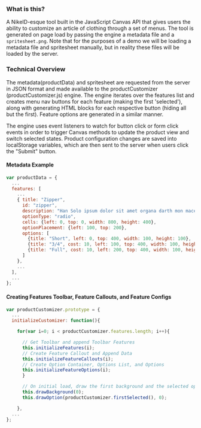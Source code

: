 ### What is this?
A NikeID-esque tool built in the JavaScript Canvas API that gives users the ability to customize an article of clothing through a set of menus. The tool is generated on page load by passing the engine a metadata file and a `spritesheet.png`. Note that for the purposes of a demo we will be loading a metadata file and spritesheet manually, but in reality these files will be loaded by the server.

### Technical Overview
The metadata(productData) and spritesheet are requested from the server in JSON format and made available to the productCustomizer (productCustomizer.js) engine. The engine iterates over the features list and creates menu nav buttons for each feature (making the first 'selected'), along with generating HTML blocks for each respective button (hiding all but the first). Feature options are generated in a similar manner.

The engine uses event listeners to watch for button click or form click events in order to trigger Canvas methods to update the product view and switch selected states. Product configuration changes are saved into localStorage variables, which are then sent to the server when users click the "Submit" button.

#### Metadata Example
```javascript
var productData = {
  ...
  features: [
    ...
    { title: "Zipper",
      id: "zipper",
      description: "Han Solo ipsum dolor sit amet organa darth mon mace dagobah alderaan coruscant hutt ben amidala. Solo kashyyyk dooku skywalker mandalore boba jabba. Kamino moff calrissian kenobi luuke dooku ackbar.",
      optionType: "radio",
      cells: {left: 0, top: 0, width: 800, height: 400},
      optionPlacement: {left: 100, top: 200},
      options: [
        {title: "Short", left: 0, top: 400, width: 100, height: 100},
        {title: "3/4", cost: 10, left: 100, top: 400, width: 100, height: 100},
        {title: "Full", cost: 10, left: 200, top: 400, width: 100, height: 100, selected: true}
      ]
    },
    ...
  ],
  ...
};
```

#### Creating Features Toolbar, Feature Callouts, and Feature Configs
```javascript
var productCustomizer.prototype = {
  ...
  initializeCustomizer: function(){

    for(var i=0; i < productCustomizer.features.length; i++){

      // Get Toolbar and append Toolbar Features
      this.initializeFeatures(i);
      // Create Feature Callout and Append Data
      this.initializeFeatureCallouts(i);
      // Create Option Container, Options List, and Options
      this.initializeFeatureOptions(i);
      }

      // On initial load, draw the first background and the selected option (or the first if none are selected)
      this.drawBackground(0);
      this.drawOption(productCustomizer.firstSelected(), 0);

    },
  ...
};
```
